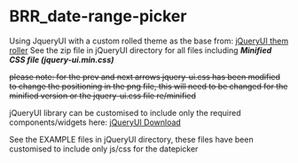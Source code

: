 # BRR_date-range-picker

Using JqueryUI with a custom rolled theme as the base from: [jQueryUI them roller](http://jqueryui.com/themeroller/) See the zip file in jQueryUI directory for all files including ***Minified CSS file (jquery-ui.min.css)***

~~please note: for the prev and next arrows jquery-ui.css has been modified to change the positioning in the png file, this will need to be changed for the minified version or the jquery-ui.css file re/minified~~

jQueryUI library can be customised to include only the required components/widgets here: [jQueryUI Download](http://jqueryui.com/download/)

See the EXAMPLE files in jQueryUI directory, these files have been customised to include only js/css for the datepicker